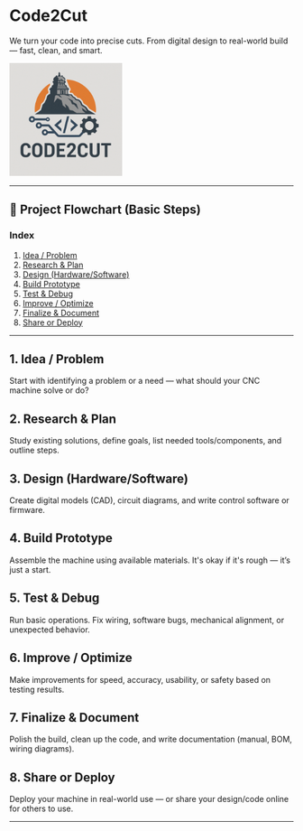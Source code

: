 # Code2Cut  
We turn your code into precise cuts. From digital design to real-world build — fast, clean, and smart.


<img src="logo/3.png" alt="Logo" width="200"/>



---

## 📘 Project Flowchart (Basic Steps)

### Index  
1. [Idea / Problem](#1-idea--problem)  
2. [Research & Plan](#2-research--plan)  
3. [Design (Hardware/Software)](#3-design-hardwaresoftware)  
4. [Build Prototype](#4-build-prototype)  
5. [Test & Debug](#5-test--debug)  
6. [Improve / Optimize](#6-improve--optimize)  
7. [Finalize & Document](#7-finalize--document)  
8. [Share or Deploy](#8-share-or-deploy)

---

## 1. Idea / Problem  
Start with identifying a problem or a need — what should your CNC machine solve or do?

## 2. Research & Plan  
Study existing solutions, define goals, list needed tools/components, and outline steps.

## 3. Design (Hardware/Software)  
Create digital models (CAD), circuit diagrams, and write control software or firmware.

## 4. Build Prototype  
Assemble the machine using available materials. It's okay if it's rough — it’s just a start.

## 5. Test & Debug  
Run basic operations. Fix wiring, software bugs, mechanical alignment, or unexpected behavior.

## 6. Improve / Optimize  
Make improvements for speed, accuracy, usability, or safety based on testing results.

## 7. Finalize & Document  
Polish the build, clean up the code, and write documentation (manual, BOM, wiring diagrams).

## 8. Share or Deploy  
Deploy your machine in real-world use — or share your design/code online for others to use.

---

